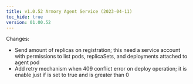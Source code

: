 ```yaml
---
title: v1.0.52 Armory Agent Service (2023-04-11)
toc_hide: true
version: 01.00.52
---
```


Changes:

- Send amount of replicas on registration; this need a service account with permissions to list pods, replicaSets, and deployments attached to agent pod
- Add retry mechanism when 409 conflict error on deploy operation; it is enable just if  is set to true and  is greater than 0

